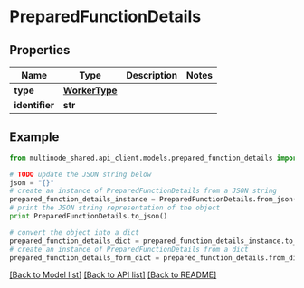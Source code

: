 # PreparedFunctionDetails


## Properties
Name | Type | Description | Notes
------------ | ------------- | ------------- | -------------
**type** | [**WorkerType**](WorkerType.md) |  | 
**identifier** | **str** |  | 

## Example

```python
from multinode_shared.api_client.models.prepared_function_details import PreparedFunctionDetails

# TODO update the JSON string below
json = "{}"
# create an instance of PreparedFunctionDetails from a JSON string
prepared_function_details_instance = PreparedFunctionDetails.from_json(json)
# print the JSON string representation of the object
print PreparedFunctionDetails.to_json()

# convert the object into a dict
prepared_function_details_dict = prepared_function_details_instance.to_dict()
# create an instance of PreparedFunctionDetails from a dict
prepared_function_details_form_dict = prepared_function_details.from_dict(prepared_function_details_dict)
```
[[Back to Model list]](../README.md#documentation-for-models) [[Back to API list]](../README.md#documentation-for-api-endpoints) [[Back to README]](../README.md)


